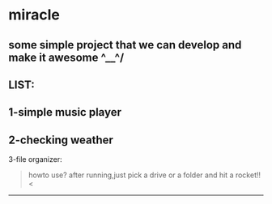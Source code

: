 # miracle
some simple project that we can develop and make it awesome \^__^/
---------------------------------------------------------------------------------------------
LIST:
-------------------------------------
1-simple music player
--------------------------------------
2-checking weather
--------------------------------------
3-file organizer:
>howto use? after running,just pick a drive or a folder and hit a rocket!!<
--------------------------------------
